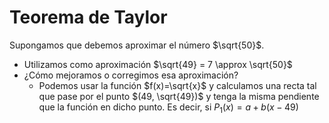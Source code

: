 
# Teorema de Taylor

Supongamos que debemos aproximar el número $\sqrt{50}$.
- Utilizamos como aproximación $\sqrt{49} = 7 \approx \sqrt{50}$
- ¿Cómo mejoramos o corregimos esa aproximación?
	- Podemos usar la función $f(x)=\sqrt{x}$ y calculamos una recta tal que pase por el punto $(49, \sqrt{49})$ y tenga la misma pendiente que la función en dicho punto. Es decir, si $P_1(x)=a+b(x-49)$